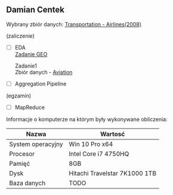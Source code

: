 ## Damian Centek

Wybrany zbiór danych: [Transportation - Airlines(2008)](http://stat-computing.org/dataexpo/2009/the-data.html)

(zaliczenie)

- [ ] EDA  
     [Zadanie GEO](https://dragondc.github.io/NoSQL/)  
     
     Zadanie1  
     Zbiór danych - [Aviation](https://archive.org/download/stackexchange/aviation.stackexchange.com.7z)  
     
- [ ] Aggregation Pipeline

(egzamin)

- [ ] MapReduce

Informacje o komputerze na którym były wykonywane obliczenia:

| Nazwa                 | Wartosć    |
|-----------------------|------------|
| System operacyjny     | Win 10 Pro x64 |
| Procesor              | Intel Core i7 4750HQ |
| Pamięć                | 8GB |
| Dysk                  | Hitachi Travelstar 7K1000 1TB |
| Baza danych           | TODO |
